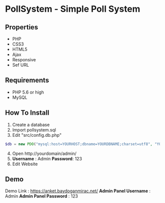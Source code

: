 # PollSystem - Simple Poll System

## Properties

- PHP
- CSS3
- HTML5
- Ajax
- Responsive
- Sef URL

## Requirements

- PHP 5.6 or high
- MySQL

## How To Install
1. Create a database
2. Import pollsystem.sql
3. Edit  "src/config.db.php"
```php
$db = new PDO("mysql:host=YOURHOST;dbname=YOURDBNAME;charset=utf8", "YOURDBUSERNAME", "YOURDBPASSWORD");
```
4. Open http://yourdomain/admin/ 
5. **Username** : Admin  **Password**: 123
5. Edit Website
## Demo
Demo Link : https://anket.baydoganmirac.net/
**Admin Panel Username** : Admin
**Admin Panel Password** : 123


